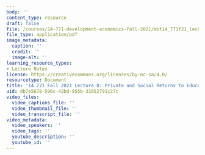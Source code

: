```yaml
---
body: ''
content_type: resource
draft: false
file: /courses/14-771-development-economics-fall-2021/mit14_771f21_lec8.pdf
file_type: application/pdf
image_metadata:
  caption: ''
  credit: ''
  image-alt: ''
learning_resource_types:
- Lecture Notes
license: https://creativecommons.org/licenses/by-nc-sa/4.0/
resourcetype: Document
title: '14.771 Fall 2021 Lecture 8: Private and Social Returns to Education'
uid: db7e5678-596c-42bd-955b-31652791c27c
video_files:
  video_captions_file: ''
  video_thumbnail_file: ''
  video_transcript_file: ''
video_metadata:
  video_speakers: ''
  video_tags: ''
  youtube_description: ''
  youtube_id: ''
---
```

